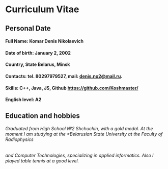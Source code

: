 #                                                                     **Curriculum Vitae**

## **Personal Date**


#### Full Name:                                Komar Denis Nikolaevich
#### Date of birth:                            January 2, 2002
#### Country, State                            Belarus, Minsk
#### Contacts:                                   tel. 80297979527, mail: denis.no2@mail.ru.
#### Skills:                                        C++, Java, JS, Github https://github.com/Koshmaster/
#### English level:                            A2


## **Education and hobbies**

###### Graduated from High School №2 Shchuchin, with a gold medal. At the moment I am studying at the *Belarusian State *University* at the Faculty of Radiophysics
###### and Computer Technologies, specializing in applied informatics. Also I played table tennis at a good level.

